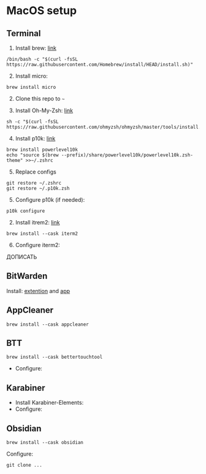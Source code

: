 # MacOS setup

## Terminal

1. Install brew: [link](https://brew.sh/)

```
/bin/bash -c "$(curl -fsSL https://raw.githubusercontent.com/Homebrew/install/HEAD/install.sh)"
```

2. Install micro:

```
brew install micro
```

2. Clone this repo to `~`

4. Install Oh-My-Zsh: [link](https://ohmyz.sh/)

```
sh -c "$(curl -fsSL https://raw.githubusercontent.com/ohmyzsh/ohmyzsh/master/tools/install.sh)"
```

4. Install p10k: [link](https://github.com/romkatv/powerlevel10k)

```
brew install powerlevel10k
echo "source $(brew --prefix)/share/powerlevel10k/powerlevel10k.zsh-theme" >>~/.zshrc
```

5. Replace configs

```
git restore ~/.zshrc
git restore ~/.p10k.zsh
```

5. Configure p10k (if needed):

```
p10k configure
```

2. Install itrem2: [link](https://iterm2.com/downloads.html)

```
brew install --cask iterm2
```

6. Configure iterm2:

ДОПИСАТЬ

## BitWarden

Install: [extention](https://chromewebstore.google.com/detail/bitwarden-password-manage/nngceckbapebfimnlniiiahkandclblb) and [app](https://bitwarden.com/download/)

## AppCleaner

```
brew install --cask appcleaner
```

## BTT

```
brew install --cask bettertouchtool
```

- Configure:

## Karabiner

- Install Karabiner-Elements:
- Configure:

## Obsidian

```
brew install --cask obsidian
```

Configure:

```
git clone ...
```
